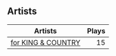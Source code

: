 ## Artists
Artists | Plays 
----- | -----: 
[for KING & COUNTRY](/artists/for-king-country-649143) | 15

